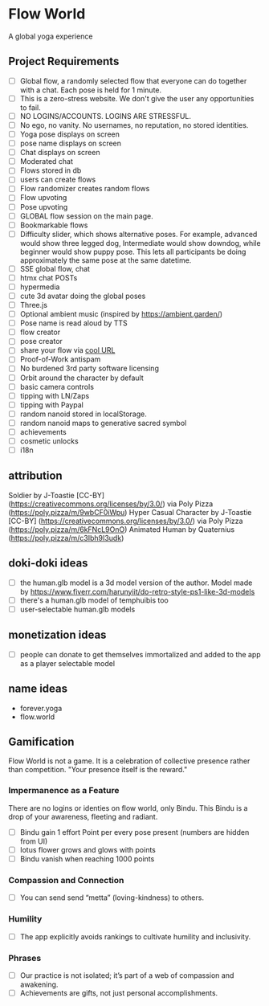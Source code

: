 # Flow World

A global yoga experience

## Project Requirements

* [ ] Global flow, a randomly selected flow that everyone can do together with a chat. Each pose is held for 1 minute.
* [ ] This is a zero-stress website. We don't give the user any opportunities to fail.
* [ ] NO LOGINS/ACCOUNTS. LOGINS ARE STRESSFUL.
* [ ] No ego, no vanity. No usernames, no reputation, no stored identities. 
* [ ] Yoga pose displays on screen
* [ ] pose name displays on screen
* [ ] Chat displays on screen
* [ ] Moderated chat
* [ ] Flows stored in db
* [ ] users can create flows
* [ ] Flow randomizer creates random flows
* [ ] Flow upvoting
* [ ] Pose upvoting
* [ ] GLOBAL flow session on the main page.
* [ ] Bookmarkable flows
* [ ] Difficulty slider, which shows alternative poses. For example, advanced would show three legged dog, Intermediate would show downdog, while beginner would show puppy pose. This lets all participants be doing approximately the same pose at the same datetime.
* [ ] SSE global flow, chat
* [ ] htmx chat POSTs
* [ ] hypermedia
* [ ] cute 3d avatar doing the global poses
* [ ] Three.js 
* [ ] Optional ambient music (inspired by https://ambient.garden/)
* [ ] Pose name is read aloud by TTS
* [ ] flow creator
* [ ] pose creator
* [ ] share your flow via [cool URL](https://www.w3.org/Provider/Style/URI)
* [ ] Proof-of-Work antispam
* [ ] No burdened 3rd party software licensing
* [ ] Orbit around the character by default
* [ ] basic camera controls
* [ ] tipping with LN/Zaps
* [ ] tipping with Paypal
* [ ] random nanoid stored in localStorage.
* [ ] random nanoid maps to generative sacred symbol
* [ ] achievements
* [ ] cosmetic unlocks
* [ ] i18n

## attribution

Soldier by J-Toastie [CC-BY] (https://creativecommons.org/licenses/by/3.0/) via Poly Pizza (https://poly.pizza/m/9wbCF0iWpu)
Hyper Casual Character by J-Toastie [CC-BY] (https://creativecommons.org/licenses/by/3.0/) via Poly Pizza (https://poly.pizza/m/6kFNcL9OnO)
Animated Human by Quaternius (https://poly.pizza/m/c3Ibh9I3udk)


## doki-doki ideas

* [ ] the human.glb model is a 3d model version of the author. Model made by https://www.fiverr.com/harunyiit/do-retro-style-ps1-like-3d-models
* [ ] there's a human.glb model of temphuibis too
* [ ] user-selectable human.glb models

## monetization ideas

* [ ] people can donate to get themselves immortalized and added to the app as a player selectable model


## name ideas

* forever.yoga
* flow.world


## Gamification

Flow World is not a game. It is a celebration of collective presence rather than competition. "Your presence itself is the reward."



### Impermanence as a Feature 

There are no logins or identies on flow world, only Bindu. This Bindu is a drop of your awareness, fleeting and radiant.

* [ ] Bindu gain 1 effort Point per every pose present (numbers are hidden from UI)
* [ ] lotus flower grows and glows with points
* [ ] Bindu vanish when reaching 1000 points

### Compassion and Connection

* [ ] You can send send “metta” (loving-kindness) to others.


### Humility

* [ ] The app explicitly avoids rankings to cultivate humility and inclusivity.

### Phrases

* [ ] Our practice is not isolated; it’s part of a web of compassion and awakening.
* [ ] Achievements are gifts, not just personal accomplishments.